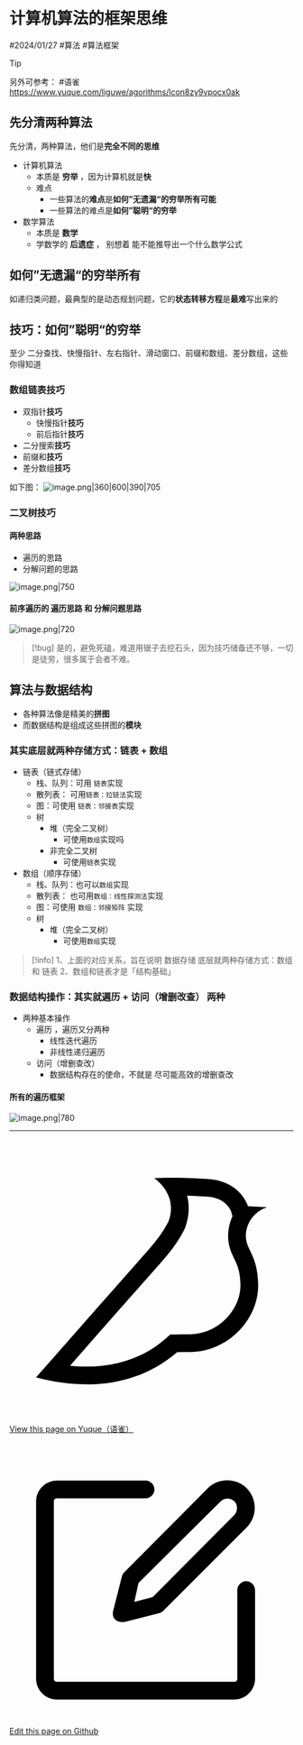 
# 计算机算法的框架思维


<Badge type="warning">#2024/01/27</Badge>  <Badge type="info">#算法</Badge> <Badge type="tip">#算法框架</Badge>


> [!tip]
> 另外可参考： <Badge type="info">#语雀</Badge>   https://www.yuque.com/liguwe/agorithms/lcon8zy9vpocx0ak


## 先分清两种算法

先分清，两种算法，他们是**完全不同的思维**

- 计算机算法
	- 本质是 **穷举** ，因为计算机就是**快**
	- 难点
		- 一些算法的**难点**是**如何”无遗漏“的穷举所有可能**
		- 一些算法的难点是**如何”聪明“的穷举**
- 数学算法
	- 本质是 **数学**
	- 学数学的 **后遗症**  ， 别想着 能不能推导出一个什么数学公式


## 如何”无遗漏“的穷举所有

如递归类问题，最典型的是动态规划问题，它的**状态转移方程**是**最难**写出来的

## 技巧：如何”聪明“的穷举

至少  二分查找、快慢指针、左右指针、滑动窗口、前缀和数组、差分数组，这些你得知道

### 数组链表技巧

- 双指针**技巧**
	- 快慢指针**技巧**
	- 前后指针**技巧**
- 二分搜索**技巧**
- 前缀和**技巧**
- 差分数组**技巧**

如下图：
![image.png|360|600|390|705](https://od-1310531898.cos.ap-beijing.myqcloud.com/202401281609637.png)
 
### 二叉树技巧

#### 两种思路

- 遍历的思路
- 分解问题的思路


 ![image.png|750](https://od-1310531898.cos.ap-beijing.myqcloud.com/202401281612026.png)
#### 前序遍历的 **遍历思路** 和 **分解问题思路**

![image.png|720](https://od-1310531898.cos.ap-beijing.myqcloud.com/202401281614176.png)


> [!bug]
> 是的，避免死磕，难道用锯子去挖石头，因为技巧储备还不够，一切是徒劳，很多属于会者不难。


## 算法与数据结构

- 各种算法像是精美的**拼图**
- 而数据结构是组成这些拼图的**模块**

### 其实底层就两种存储方式：链表 + 数组

- 链表（链式存储）
	- 栈、队列：可用 `链表`实现
	- 散列表： 可用`链表：拉链法`实现
	- 图：可使用 `链表：邻接表`实现
	- 树
		- 堆（完全二叉树）
			- 可使用`数组`实现吗 
		- 非完全二叉树
			- 可使用`链表`实现
- 数组（顺序存储）
	- 栈、队列：也可以`数组`实现
	- 散列表： 也可用`数组：线性探测法`实现
	- 图：可使用 `数组：邻接矩阵` 实现
	- 树
		- 堆（完全二叉树）
			- 可使用`数组`实现

> [!info]
>  1、上面的对应关系，旨在说明 数据存储 底层就两种存储方式：数组 和 链表
>  2、数组和链表才是「结构基础」


### 数据结构操作：其实就**遍历 + 访问（增删改查）** 两种

- 两种基本操作
	- 遍历 ，遍历又分两种
		- 线性迭代遍历
		- 非线性递归遍历
	-  访问（增删查改）
		- 数据结构存在的使命，不就是 尽可能高效的增删查改

#### 所有的遍历框架

![image.png|780](https://od-1310531898.cos.ap-beijing.myqcloud.com/202401281631690.png)

---
<div class="liguwe-doc-footer">
            <div class="liguwe-doc-footer-edit-link">
                <p class="liguwe-doc-footer-p">
                    <svg t="1687912573060" class="icon" viewBox="0 0 1024 1024" version="1.1" xmlns="http://www.w3.org/2000/svg" p-id="1498">
                        <path d="M854.6 370.6c-9.9-39.4 9.9-102.2 73.4-124.4l-67.9-3.6s-25.7-90-143.6-98c-117.8-8.1-194.9-3-195-3 0.1 0 87.4 55.6 52.4 154.7-25.6 52.5-65.8 95.6-108.8 144.7-1.3 1.3-2.5 2.6-3.5 3.7C319.4 605 96 860 96 860c245.9 64.4 410.7-6.3 508.2-91.1 20.5-0.2 35.9-0.3 46.3-0.3 135.8 0 250.6-117.6 245.9-248.4-3.2-89.9-31.9-110.2-41.8-149.6z m-204.1 334c-10.6 0-26.2 0.1-46.8 0.3l-23.6 0.2-17.8 15.5c-47.1 41-104.4 71.5-171.4 87.6-52.5 12.6-110 16.2-172.7 9.6 18-20.5 36.5-41.6 55.4-63.1 92-104.6 173.8-197.5 236.9-268.5l1.4-1.4 1.3-1.5c4.1-4.6 20.6-23.3 24.7-28.1 9.7-11.1 17.3-19.9 24.5-28.6 30.7-36.7 52.2-67.8 69-102.2l1.6-3.3 1.2-3.4c13.7-38.8 15.4-76.9 6.2-112.8 22.5 0.7 46.5 1.9 71.7 3.6 33.3 2.3 55.5 12.9 71.1 29.2 5.8 6 10.2 12.5 13.4 18.7 1 2 1.7 3.6 2.3 5l5 17.7c-15.7 34.5-19.9 73.3-11.4 107.2 3 11.8 6.9 22.4 12.3 34.4 2.1 4.7 9.5 20.1 11 23.3 10.3 22.7 15.4 43 16.7 78.7 3.3 94.6-82.7 181.9-182 181.9z"
                              p-id="1499" ></path>
                    </svg>
                    <a href="https://www.yuque.com/liguwe/post/8fbc80cc-ba66-5782-9643-31f176a3fa0a" target="_blank" class="liguwe-doc-footer-edit-link-a">
                        View this page on Yuque（语雀）
                    </a>
                </p>
                <p class="liguwe-doc-footer-p">
                    <svg t="1687913054251" class="icon" viewBox="0 0 1024 1024" version="1.1" xmlns="http://www.w3.org/2000/svg" p-id="5173"><path d="M853.333333 501.333333c-17.066667 0-32 14.933333-32 32v320c0 6.4-4.266667 10.666667-10.666666 10.666667H170.666667c-6.4 0-10.666667-4.266667-10.666667-10.666667V213.333333c0-6.4 4.266667-10.666667 10.666667-10.666666h320c17.066667 0 32-14.933333 32-32s-14.933333-32-32-32H170.666667c-40.533333 0-74.666667 34.133333-74.666667 74.666666v640c0 40.533333 34.133333 74.666667 74.666667 74.666667h640c40.533333 0 74.666667-34.133333 74.666666-74.666667V533.333333c0-17.066667-14.933333-32-32-32z"  p-id="5174"></path><path d="M405.333333 484.266667l-32 125.866666c-2.133333 10.666667 0 23.466667 8.533334 29.866667 6.4 6.4 14.933333 8.533333 23.466666 8.533333h8.533334l125.866666-32c6.4-2.133333 10.666667-4.266667 14.933334-8.533333l300.8-300.8c38.4-38.4 38.4-102.4 0-140.8-38.4-38.4-102.4-38.4-140.8 0L413.866667 469.333333c-4.266667 4.266667-6.4 8.533333-8.533334 14.933334z m59.733334 23.466666L761.6 213.333333c12.8-12.8 36.266667-12.8 49.066667 0 12.8 12.8 12.8 36.266667 0 49.066667L516.266667 558.933333l-66.133334 17.066667 14.933334-68.266667z"  p-id="5175"></path></svg>
                    <a href="https://github.com/liguwe/liguwe.github.io/blob/master/docs/8fbc80cc-ba66-5782-9643-31f176a3fa0a.md" target="_blank" class="liguwe-doc-footer-edit-link-a">Edit this page on Github</a>
                </p>
            </div>
            <div id="liguwe-comment"></div></div>